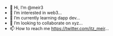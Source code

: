 - 👋 Hi, I’m @meir3
- 👀 I’m interested in web3...
- 🌱 I’m currently learning dapp dev...
- 💞️ I’m looking to collaborate on xyz...
- 📫 How to reach me https://twitter.com/itz_meir...

<!---
meir3/meir3 is a ✨ special ✨ repository because its `README.md` (this file) appears on your GitHub profile.
You can click the Preview link to take a look at your changes.
--->

